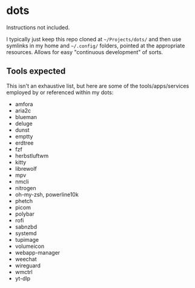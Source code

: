# dots
Instructions not included.

I typically just keep this repo cloned at `~/Projects/dots/` and then use symlinks in my home and `~/.config/` folders, pointed at the appropriate resources. Allows for easy "continuous development" of sorts.

## Tools expected

This isn't an exhaustive list, but here are some of the tools/apps/services employed by or referenced within my dots:

- amfora
- aria2c
- blueman
- deluge
- dunst
- emptty
- erdtree
- fzf
- herbstluftwm
- kitty
- librewolf
- mpv
- nmcli
- nitrogen
- oh-my-zsh, powerline10k
- phetch
- picom
- polybar
- rofi
- sabnzbd
- systemd
- tupimage
- volumeicon
- webapp-manager
- weechat
- wireguard
- wmctrl
- yt-dlp
